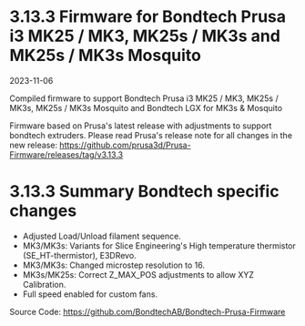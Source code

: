 
# 3.13.3 Firmware for Bondtech Prusa i3 MK25 / MK3,  MK25s / MK3s and MK25s / MK3s Mosquito

2023-11-06

Compiled firmware to support Bondtech Prusa i3 MK25 / MK3, MK25s / MK3s, MK25s / MK3s Mosquito and Bondtech LGX for MK3s & Mosquito

Firmware based on Prusa's latest release with adjustments to support bondtech extruders. Please read Prusa's release note for all changes in the new release: https://github.com/prusa3d/Prusa-Firmware/releases/tag/v3.13.3

# 3.13.3 Summary Bondtech specific changes

- Adjusted Load/Unload filament sequence.
- MK3/MK3s: Variants for Slice Engineering's High temperature thermistor (SE_HT-thermistor), E3DRevo.
- MK3/MK3s: Changed microstep resolution to 16.
- MK3s/MK25s: Correct Z_MAX_POS adjustments to allow XYZ Calibration.
- Full speed enabled for custom fans.

Source Code: https://github.com/BondtechAB/Bondtech-Prusa-Firmware
